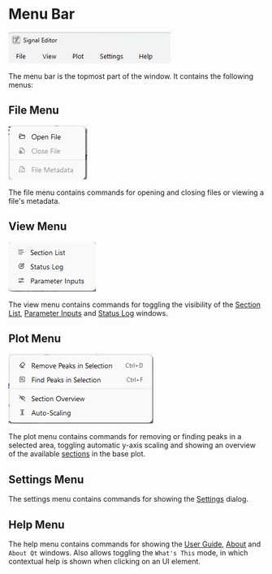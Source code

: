 # Menu Bar

[![](../img/menu_bar.png)](../img/menu_bar.png)

The menu bar is the topmost part of the window. It contains the following menus:

## File Menu

[![](../img/file_menu.png)](../img/file_menu.png)

The file menu contains commands for opening and closing files or viewing a file's metadata.

## View Menu

[![](../img/view_menu.png)](../img/view_menu.png)

The view menu contains commands for toggling the visibility of the [Section List](section_list.md), [Parameter Inputs](parameter_inputs.md) and [Status Log](status_log.md) windows.

## Plot Menu

[![](../img/plot_menu.png)](../img/plot_menu.png)

The plot menu contains commands for removing or finding peaks in a selected area, toggling automatic y-axis scaling and showing an overview of the available [sections](../user_guide/sections.md) in the base plot.

## Settings Menu

The settings menu contains commands for showing the [Settings](../user_guide/configuration.md) dialog.

## Help Menu

The help menu contains commands for showing the [User Guide](../user_guide/introduction.md), [About](../about/license.md) and `About Qt` windows. Also allows toggling the `What's This` mode, in which contextual help is shown when clicking on an UI element.